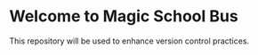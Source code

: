 # Welcome to Magic School Bus

This repository will be used to enhance version control practices.

## 